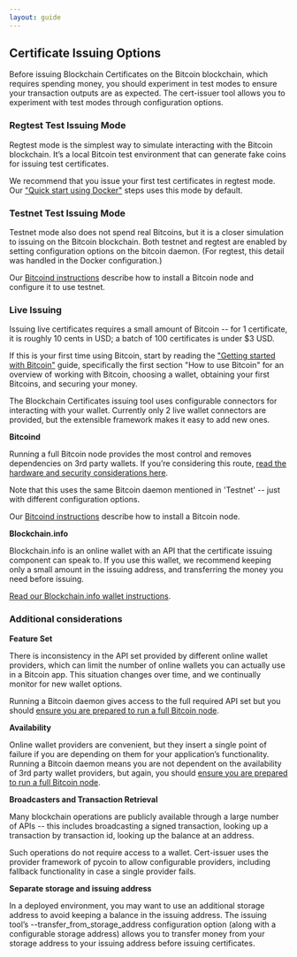 ```yaml
---
layout: guide
---
```


## Certificate Issuing Options
Before issuing Blockchain Certificates on the Bitcoin blockchain, which requires spending money, you should experiment in test modes to ensure your transaction outputs are as expected. The cert-issuer tool allows you to experiment with test modes through configuration options.

### Regtest Test Issuing Mode

Regtest mode is the simplest way to simulate interacting with the Bitcoin blockchain. It’s a local Bitcoin test environment that can generate fake coins for issuing test certificates.

We recommend that you issue your first test certificates in regtest mode. Our ["Quick start using Docker"](https://github.com/blockchain-certificates/cert-issuer) steps uses this mode by default.


### Testnet Test Issuing Mode

Testnet mode also does not spend real Bitcoins, but it is a closer simulation to issuing on the Bitcoin blockchain. Both testnet and regtest are enabled by setting configuration options on the bitcoin daemon. (For regtest, this detail was handled in the Docker configuration.)

Our [Bitcoind instructions](https://github.com/blockchain-certificates/cert-issuer/blob/master/docs/bitcoind.md) describe how to install a Bitcoin node and configure it to use testnet. 

### Live Issuing

Issuing live certificates requires a small amount of Bitcoin -- for 1 certificate, it is roughly 10 cents in USD; a batch of 100 certificates is under $3 USD. 

If this is your first time using Bitcoin, start by reading the ["Getting started with Bitcoin"](https://bitcoin.org/en/getting-started) guide, specifically the first section "How to use Bitcoin" for an overview of working with Bitcoin, choosing a wallet, obtaining your first Bitcoins, and securing your money.

The Blockchain Certificates issuing tool uses configurable connectors for interacting with your wallet. Currently only 2 live wallet connectors are provided, but the extensible framework makes it easy to add new ones.

**Bitcoind**

Running a full Bitcoin node provides the most control and removes dependencies on 3rd party wallets. If you’re considering this route, [read the hardware and security considerations here](https://bitcoin.org/en/full-node).

Note that this uses the same Bitcoin daemon mentioned in 'Testnet' -- just with different configuration options.

Our [Bitcoind instructions](https://github.com/blockchain-certificates/cert-issuer/blob/master/docs/bitcoind.md) describe how to install a Bitcoin node. 

**Blockchain.info**

Blockchain.info is an online wallet with an API that the certificate issuing component can speak to. If you use this wallet, we recommend keeping only a small amount in the issuing address, and transferring the money you need before issuing.

[Read our Blockchain.info wallet instructions](https://github.com/blockchain-certificates/cert-issuer/blob/master/docs/blockchain_info.md).

### Additional considerations

**Feature Set**

There is inconsistency in the API set provided by different online wallet providers, which can limit the number of online wallets you can actually use in a Bitcoin app. This situation changes over time, and we continually monitor for new wallet options.

Running a Bitcoin daemon gives access to the full required API set but you should [ensure you are prepared to run a full Bitcoin node](https://bitcoin.org/en/full-node#what-is-a-full-node).

**Availability**

Online wallet providers are convenient, but they insert a single point of failure if you are depending on them for your application’s functionality. Running a Bitcoin daemon means you are not dependent on the availability of 3rd party wallet providers, but again, you should [ensure you are prepared to run a full Bitcoin node](https://bitcoin.org/en/full-node#what-is-a-full-node).


**Broadcasters and Transaction Retrieval**

Many blockchain operations are publicly available through a large number of APIs -- this includes broadcasting a signed transaction, looking up a transaction by transaction id, looking up the balance at an address.

Such operations do not require access to a wallet. Cert-issuer uses the provider framework of pycoin to allow configurable providers, including fallback functionality in case a single provider fails. 

**Separate storage and issuing address**

In a deployed environment, you may want to use an additional storage address to avoid keeping a balance in the issuing address. The issuing tool’s --transfer_from_storage_address configuration option (along with a configurable storage address) allows you to transfer money from your storage address to your issuing address before issuing certificates.
